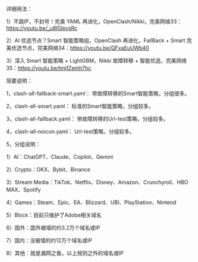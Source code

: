 详细用法：

1）不跳IP，不封号！完美 YAML 再进化，OpenClash/Nikki，完美网络33：https://youtu.be/_u8lGlpvsRc

2）AI 优选节点？Smart 智能策略组，OpenClash 再进化，FallBack + Smart 完美优选节点，完美网络34：https://youtu.be/QFxaEuUWb40

3）深入 Smart 智能策略 + LightGBM，Nikki 故障转移 + 智能优选，完美网络35：https://youtu.be/tmifZemh7hc


简要说明：

1，clash-all-fallback-smart.yaml：
带故障转移的Smart智能策略，分组很多。

2，clash-all-smart.yaml：
标准的Smart智能策略，分组较多。

3，clash-all-fallback.yaml：
带故障转移的Url-test策略，分组较多。

4，clash-all-noicon.yaml：
Url-test策略，分组较多。

5，分组说明：

1）AI：ChatGPT、Claude、Copilot、Gemini

2）Crypto：OKX、Bybit、Binance

3）Stream Media：TikTok、Netflix、Disney、Amazon、Crunchyroll、HBO MAX、Spotify

4）Games：Steam、Epic、EA、Blizzard、UBI、PlayStation、Nintend

5）Block：目前只维护了Adobe相关域名

6）国外：国外被墙的约3.2万个域名或IP

7）国内：没被墙的约12万个域名或IP

8）其他：就是漏网之鱼，以上规则之外的域名或IP


